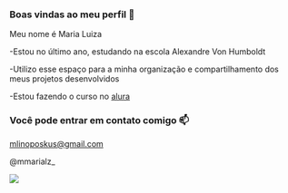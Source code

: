 ### Boas vindas ao meu perfil 💙

Meu nome é Maria Luiza 

-Estou no último ano, estudando na escola Alexandre Von Humboldt

-Utilizo esse espaço para a minha organização e compartilhamento dos meus projetos desenvolvidos

-Estou fazendo o curso no [alura](https://www.alura.com.br) 

### Você pode entrar em contato comigo 📫

mlinoposkus@gmail.com

@mmarialz_

![](https://tenor.com/pt-BR/view/tangled-tangled-movie-rapunzel-dreamy-i-see-the-light-gif-8457120268116078597)

